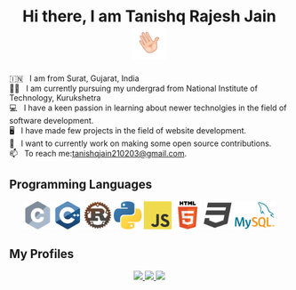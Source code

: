 <h1 align="center"> Hi there, I am Tanishq Rajesh Jain  <img src="images/wave.gif"  alt="Waving Hand" width="60px" /></h1>


🇮🇳  &nbsp; I am from Surat, Gujarat, India <br />
👨‍🎓 &nbsp; I am currently pursuing my undergrad from National Institute of Technology, Kurukshetra <br />
💻 &nbsp; I have a keen passion in learning about newer technolgies in the field of software development. <br />
🖥️ &nbsp; I have made few projects in the field of website development. <br />
🤝 &nbsp; I want to currently work on making some open source contributions. <br />
📫 &nbsp; To reach me:tanishqjain210203@gmail.com.  <br />


<h2> Programming Languages </h2>

<div align="center">
<img src="./images/ProgrammingLanguageLogo/c.png" height="50px">
<img src="./images/ProgrammingLanguageLogo/cpp.png" height="50px">
<img src="./images/ProgrammingLanguageLogo/rust.png" height="50px">
<img src="./images/ProgrammingLanguageLogo/python.png" height="50px">
<img src="./images/ProgrammingLanguageLogo/javascript.png" height="50px">
<img src="./images/ProgrammingLanguageLogo/html.png" height="50px">
<img src="./images/ProgrammingLanguageLogo/css.png" height="50px">
<img src="./images/ProgrammingLanguageLogo/sql.png" height="50px">
</div>

<h2> My Profiles </h2>

<div align="center"> 
<a href="https://www.linkedin.com/in/tanjaint21/"> <img src="https://img.shields.io/badge/LinkedIn-0077B5?style=for-the-badge&logo=linkedin&logoColor=white" /> </a>
<a href="https://github.com/Tanjaint21"> <img src="https://img.shields.io/badge/GitHub-100000?style=for-the-badge&logo=github&logoColor=white" /> </a>
<a href="https://twitter.com/Tanjaint21"> <img src="https://img.shields.io/badge/Twitter-1DA1F2?style=for-the-badge&logo=twitter&logoColor=white" /> </a>
</div>



